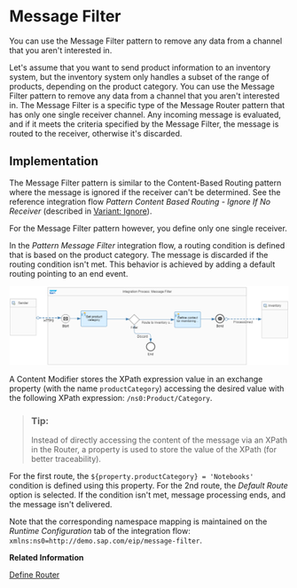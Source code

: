 <!-- loiobd523460894744a8be6b7bbe3351f795 -->

# Message Filter

You can use the Message Filter pattern to remove any data from a channel that you aren't interested in.

Let's assume that you want to send product information to an inventory system, but the inventory system only handles a subset of the range of products, depending on the product category. You can use the Message Filter pattern to remove any data from a channel that you aren't interested in. The Message Filter is a specific type of the Message Router pattern that has only one single receiver channel. Any incoming message is evaluated, and if it meets the criteria specified by the Message Filter, the message is routed to the receiver, otherwise it's discarded.



<a name="loiobd523460894744a8be6b7bbe3351f795__section_izl_ljx_sjb"/>

## Implementation

The Message Filter pattern is similar to the Content-Based Routing pattern where the message is ignored if the receiver can't be determined. See the reference integration flow *Pattern Content Based Routing - Ignore If No Receiver* \(described in [Variant: Ignore](variant-ignore-4998bd8.md)\).

For the Message Filter pattern however, you define only one single receiver.

In the *Pattern Message Filter* integration flow, a routing condition is defined that is based on the product category. The message is discarded if the routing condition isn't met. This behavior is achieved by adding a default routing pointing to an end event.

![](images/Message_Filter_84df007.png)

A Content Modifier stores the XPath expression value in an exchange property \(with the name `productCategory`\) accessing the desired value with the following XPath expression: `/ns0:Product/Category`.

> ### Tip:  
> Instead of directly accessing the content of the message via an XPath in the Router, a property is used to store the value of the XPath \(for better traceability\).

For the first route, the `${property.productCategory} = 'Notebooks'` condition is defined using this property. For the 2nd route, the *Default Route* option is selected. If the condition isn't met, message processing ends, and the message isn't delivered.

Note that the corresponding namespace mapping is maintained on the *Runtime Configuration* tab of the integration flow: `xmlns:ns0=http://demo.sap.com/eip/message-filter`.

**Related Information**  


[Define Router](define-router-d7fddbd.md "")

